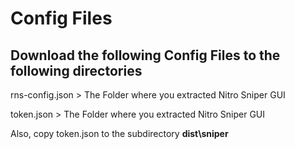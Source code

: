# Config Files

## Download the following Config Files to the following directories

rns-config.json > The Folder where you extracted Nitro Sniper GUI

token.json > The Folder where you extracted Nitro Sniper GUI

Also, copy token.json to the subdirectory __dist\sniper__
